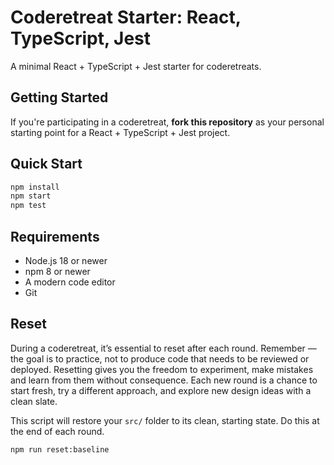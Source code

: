 # Coderetreat Starter: React, TypeScript, Jest

A minimal React + TypeScript + Jest starter for coderetreats.

## Getting Started

If you're participating in a coderetreat, **fork this repository** as your personal starting point for a React + TypeScript + Jest project.

## Quick Start

```bash
npm install
npm start
npm test
```

## Requirements

- Node.js 18 or newer
- npm 8 or newer
- A modern code editor
- Git

## Reset

During a coderetreat, it’s essential to reset after each round. Remember — the goal is to practice, not to produce code that needs to be reviewed or deployed. Resetting gives you the freedom to experiment, make mistakes and learn from them without consequence. Each new round is a chance to start fresh, try a different approach, and explore new design ideas with a clean slate.

This script will restore your `src/` folder to its clean, starting state. Do this at the end of each round.

```bash
npm run reset:baseline
```

<!-- include: docs/learn-more.md levelOffset=1 -->

<!-- include: docs/license.md levelOffset=1 -->
